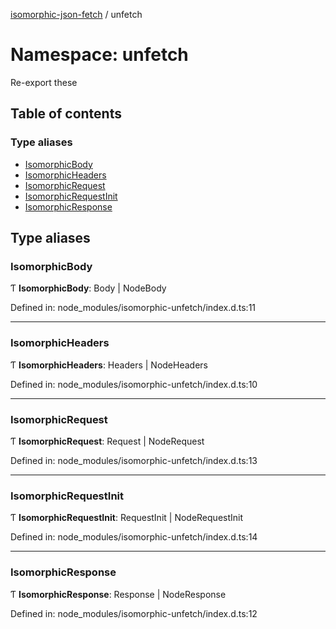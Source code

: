 [isomorphic-json-fetch](../README.md) / unfetch

# Namespace: unfetch

Re-export these

## Table of contents

### Type aliases

- [IsomorphicBody](unfetch.md#isomorphicbody)
- [IsomorphicHeaders](unfetch.md#isomorphicheaders)
- [IsomorphicRequest](unfetch.md#isomorphicrequest)
- [IsomorphicRequestInit](unfetch.md#isomorphicrequestinit)
- [IsomorphicResponse](unfetch.md#isomorphicresponse)

## Type aliases

### IsomorphicBody

Ƭ **IsomorphicBody**: Body \| NodeBody

Defined in: node_modules/isomorphic-unfetch/index.d.ts:11

___

### IsomorphicHeaders

Ƭ **IsomorphicHeaders**: Headers \| NodeHeaders

Defined in: node_modules/isomorphic-unfetch/index.d.ts:10

___

### IsomorphicRequest

Ƭ **IsomorphicRequest**: Request \| NodeRequest

Defined in: node_modules/isomorphic-unfetch/index.d.ts:13

___

### IsomorphicRequestInit

Ƭ **IsomorphicRequestInit**: RequestInit \| NodeRequestInit

Defined in: node_modules/isomorphic-unfetch/index.d.ts:14

___

### IsomorphicResponse

Ƭ **IsomorphicResponse**: Response \| NodeResponse

Defined in: node_modules/isomorphic-unfetch/index.d.ts:12
